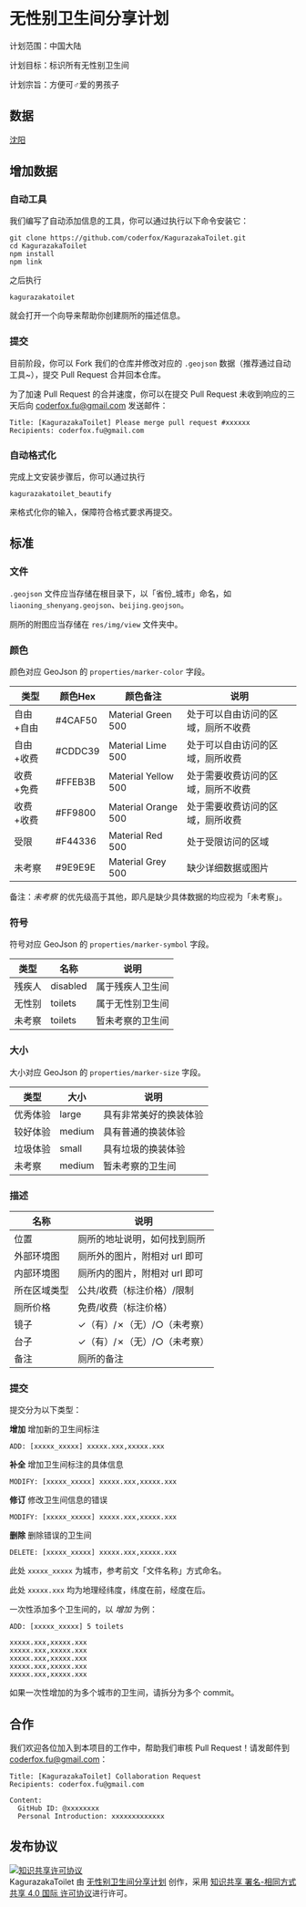无性别卫生间分享计划
=====

计划范围：中国大陆

计划目标：标识所有无性别卫生间

计划宗旨：方便可♂爱的男孩子

数据
-----

[沈阳](liaoning_shenyang.geojson)

增加数据
-----

### 自动工具

我们编写了自动添加信息的工具，你可以通过执行以下命令安装它：

```
git clone https://github.com/coderfox/KagurazakaToilet.git
cd KagurazakaToilet
npm install
npm link
```

之后执行

```
kagurazakatoilet
```

就会打开一个向导来帮助你创建厕所的描述信息。

### 提交

目前阶段，你可以 Fork 我们的仓库并修改对应的 `.geojson` 数据（推荐通过自动工具~），提交 Pull Request 合并回本仓库。

为了加速 Pull Request 的合并速度，你可以在提交 Pull Request 未收到响应的三天后向 <coderfox.fu@gmail.com> 发送邮件：

```
Title: [KagurazakaToilet] Please merge pull request #xxxxxx
Recipients: coderfox.fu@gmail.com
```

### 自动格式化

完成上文安装步骤后，你可以通过执行

```
kagurazakatoilet_beautify
```

来格式化你的输入，保障符合格式要求再提交。

标准
-----

### 文件

`.geojson` 文件应当存储在根目录下，以「省份_城市」命名，如 `liaoning_shenyang.geojson`、`beijing.geojson`。

厕所的附图应当存储在 `res/img/view` 文件夹中。

### 颜色

颜色对应 GeoJson 的 `properties/marker-color` 字段。

|类型     |颜色Hex |颜色备注             |说明                              |
|---------|--------|---------------------|----------------------------------|
|自由+自由|#4CAF50 |Material Green 500   |处于可以自由访问的区域，厕所不收费|
|自由+收费|#CDDC39 |Material Lime 500    |处于可以自由访问的区域，厕所收费  |
|收费+免费|#FFEB3B |Material Yellow 500  |处于需要收费访问的区域，厕所不收费|
|收费+收费|#FF9800 |Material Orange 500  |处于需要收费访问的区域，厕所收费  |
|受限     |#F44336 |Material Red 500     |处于受限访问的区域                |
|未考察   |#9E9E9E |Material Grey 500    |缺少详细数据或图片                |

备注：*未考察* 的优先级高于其他，即凡是缺少具体数据的均应视为「未考察」。

### 符号

符号对应 GeoJson 的 `properties/marker-symbol` 字段。

|类型  |名称    |说明            |
|------|--------|----------------|
|残疾人|disabled|属于残疾人卫生间|
|无性别|toilets |属于无性别卫生间|
|未考察|toilets |暂未考察的卫生间|


### 大小

大小对应 GeoJson 的 `properties/marker-size` 字段。

|类型    |大小  |说明                  |
|--------|------|----------------------|
|优秀体验|large |具有非常美好的换装体验|
|较好体验|medium|具有普通的换装体验    |
|垃圾体验|small |具有垃圾的换装体验    |
|未考察  |medium|暂未考察的卫生间      |

### 描述

|名称        |说明                         |
|------------|-----------------------------|
|位置        |厕所的地址说明，如何找到厕所 |
|外部环境图  |厕所外的图片，附相对 url 即可|
|内部环境图  |厕所内的图片，附相对 url 即可|
|所在区域类型|公共/收费（标注价格）/限制   |
|厕所价格    |免费/收费（标注价格）        |
|镜子        |✓（有）/✗（无）/○（未考察）|
|台子        |✓（有）/✗（无）/○（未考察）|
|备注        |厕所的备注                   |

### 提交

提交分为以下类型：

**增加** 增加新的卫生间标注

```
ADD: [xxxxx_xxxxx] xxxxx.xxx,xxxxx.xxx
```

**补全** 增加卫生间标注的具体信息

```
MODIFY: [xxxxx_xxxxx] xxxxx.xxx,xxxxx.xxx
```

**修订** 修改卫生间信息的错误

```
MODIFY: [xxxxx_xxxxx] xxxxx.xxx,xxxxx.xxx
```

**删除** 删除错误的卫生间

```
DELETE: [xxxxx_xxxxx] xxxxx.xxx,xxxxx.xxx
```

此处 `xxxxx_xxxxx` 为城市，参考前文「文件名称」方式命名。

此处 `xxxxx.xxx` 均为地理经纬度，纬度在前，经度在后。

一次性添加多个卫生间的，以 *增加* 为例：

```
ADD: [xxxxx_xxxxx] 5 toilets

xxxxx.xxx,xxxxx.xxx
xxxxx.xxx,xxxxx.xxx
xxxxx.xxx,xxxxx.xxx
xxxxx.xxx,xxxxx.xxx
xxxxx.xxx,xxxxx.xxx
```

如果一次性增加的为多个城市的卫生间，请拆分为多个 commit。

合作
-----

我们欢迎各位加入到本项目的工作中，帮助我们审核 Pull Request！请发邮件到 <coderfox.fu@gmail.com>：

```
Title: [KagurazakaToilet] Collaboration Request
Recipients: coderfox.fu@gmail.com

Content:
  GitHub ID: @xxxxxxxx
  Personal Introduction: xxxxxxxxxxxxx
```

发布协议
-----

<a rel="license" href="http://creativecommons.org/licenses/by-sa/4.0/"><img alt="知识共享许可协议" style="border-width:0" src="https://i.creativecommons.org/l/by-sa/4.0/88x31.png" /></a><br /><span xmlns:dct="http://purl.org/dc/terms/" href="http://purl.org/dc/dcmitype/Dataset" property="dct:title" rel="dct:type">KagurazakaToilet</span> 由 <a xmlns:cc="http://creativecommons.org/ns#" href="https://github.com/coderfox/KagurazakaToilet" property="cc:attributionName" rel="cc:attributionURL">无性别卫生间分享计划</a> 创作，采用 <a rel="license" href="http://creativecommons.org/licenses/by-sa/4.0/">知识共享 署名-相同方式共享 4.0 国际 许可协议</a>进行许可。
